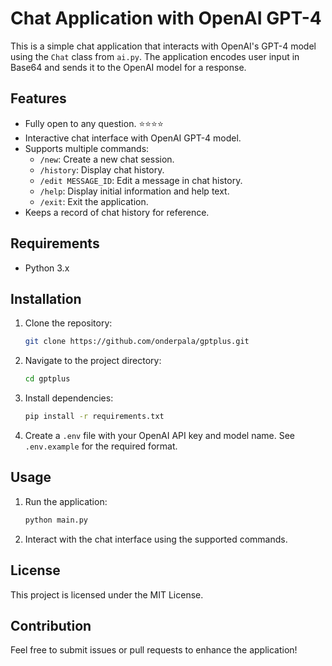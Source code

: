 # Chat Application with OpenAI GPT-4

This is a simple chat application that interacts with OpenAI's GPT-4 model using the `Chat` class from `ai.py`. The application encodes user input in Base64 and sends it to the OpenAI model for a response.

## Features
- Fully open to any question. ⭐⭐⭐⭐
- Interactive chat interface with OpenAI GPT-4 model.
- Supports multiple commands:
  - `/new`: Create a new chat session.
  - `/history`: Display chat history.
  - `/edit MESSAGE_ID`: Edit a message in chat history.
  - `/help`: Display initial information and help text.
  - `/exit`: Exit the application.
- Keeps a record of chat history for reference.

## Requirements
- Python 3.x

## Installation
1. Clone the repository:
   ```sh
   git clone https://github.com/onderpala/gptplus.git
   ```
2. Navigate to the project directory:
   ```sh
   cd gptplus
   ```
3. Install dependencies:
   ```sh
   pip install -r requirements.txt
   ```
4. Create a `.env` file with your OpenAI API key and model name. See `.env.example` for the required format.

## Usage
1. Run the application:
   ```sh
   python main.py
   ```
2. Interact with the chat interface using the supported commands.

## License
This project is licensed under the MIT License.

## Contribution
Feel free to submit issues or pull requests to enhance the application!

